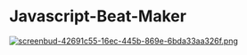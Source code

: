 # Javascript-Beat-Maker
[![screenbud-42691c55-16ec-445b-869e-6bda33aa326f.png](https://i.postimg.cc/VvTKP6jk/screenbud-42691c55-16ec-445b-869e-6bda33aa326f.png)](https://postimg.cc/p5ffDPGw)
